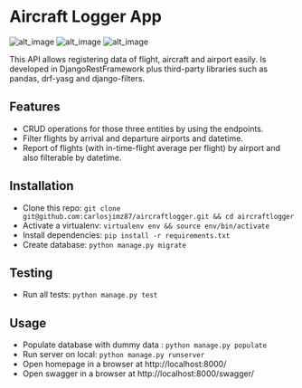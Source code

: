 # Aircraft Logger App

![ [alt_image](url_image_shields_io) ](https://img.shields.io/badge/python-3.8.6-blue)
![ [alt_image](url_image_shields_io) ](https://img.shields.io/badge/django-3.1.4-green)
![ [alt_image](url_image_shields_io) ](https://img.shields.io/badge/django--rest--framework-3.12.2-red)

This API allows registering data of flight, aircraft and airport easily.
Is developed in DjangoRestFramework plus third-party libraries such as pandas, drf-yasg and django-filters.

## Features

- CRUD operations for those three entities by using the endpoints.
- Filter flights by arrival and departure airports and datetime.
- Report of flights (with in-time-flight average per flight) by airport and also filterable by datetime.

## Installation

- Clone this repo: `git clone git@github.com:carlosjimz87/aircraftlogger.git && cd aircraftlogger`
- Activate a virtualenv: `virtualenv env && source env/bin/activate`
- Install dependencies: `pip install -r requirements.txt`
- Create database: `python manage.py migrate`

## Testing

- Run all tests: `python manage.py test`

## Usage

- Populate database with dummy data : `python manage.py populate`
- Run server on local: `python manage.py runserver`
- Open homepage in a browser at http://localhost:8000/
- Open swagger in a browser at http://localhost:8000/swagger/
